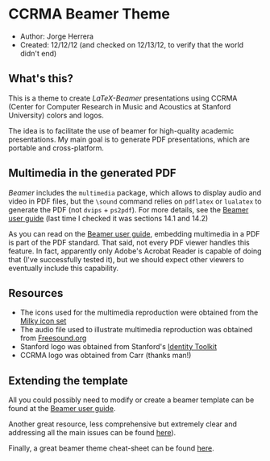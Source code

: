 CCRMA Beamer Theme
==================
- Author:     Jorge Herrera
- Created:    12/12/12 (and checked on 12/13/12, to verify that the world didn't end)

## What's this?

This is a theme to create *LaTeX-Beamer* presentations using CCRMA (Center for Computer Research in Music and Acoustics at Stanford University) colors and logos.

The idea is to facilitate the use of beamer for high-quality academic presentations. My main goal is to generate PDF presentations, which are portable and cross-platform.

## Multimedia in the generated PDF

*Beamer* includes the `multimedia` package, which allows to display audio and video in PDF files, but the `\sound` command  relies on `pdflatex` or `lualatex` to generate the PDF (not `dvips` + `ps2pdf`). For more details, see the [Beamer user guide][1] (last time I checked it was sections 14.1 and 14.2)

As you can read on the [Beamer user guide][1], embedding multimedia in a PDF is part of the PDF standard. That said, not every PDF viewer handles this feature. In fact, apparently only Adobe's Acrobat Reader is capable of doing that (I've successfully tested it), but we should expect other viewers to eventually include this capability.

## Resources

- The icons used for the multimedia reproduction were obtained from the [Milky icon set][4]
- The audio file used to illustrate multimedia reproduction was obtained from [Freesound.org][5]
- Stanford logo was obtained from Stanford's [Identity Toolkit][6]
- CCRMA logo was obtained from Carr (thanks man!)

## Extending the template

All you could possibly need to modify or create a beamer template can be found at the [Beamer user guide][1].

Another great resource, less comprehensive but extremely clear and addressing all the main issues can be found [here][2]).

Finally, a great beamer theme cheat-sheet can be found [here][3].




[1]: http://www.tex.ac.uk/CTAN/macros/latex/contrib/beamer/doc/beameruserguide.pdf  "Beamer user guide"
[2]: http://www.math.umbc.edu/~rouben/beamer/                                       "Simple Beamer Overview"
[3]: http://www.cpt.univ-mrs.fr/~masson/latex/Beamer-appearance-cheat-sheet.pdf     "Beamer Cheat-sheet"
[4]: http://www.iconeden.com/icon/milky-a-free-vector-iconset.html                  "Icons"
[5]: http://www.freesound.org/                                                      "Freesound.org"
[6]: http://identity.stanford.edu/                                                  "SU Identity Toolkit"